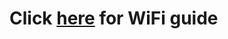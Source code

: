 # Click [here](wifi.md) for WiFi guide
<!-- Start of HubSpot Embed Code -->
  <script type="text/javascript" id="hs-script-loader" async defer src="//js.hs-scripts.com/9278478.js"></script>
<!-- End of HubSpot Embed Code -->
